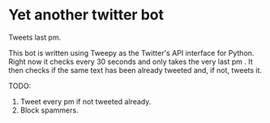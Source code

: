 # Yet another twitter bot
Tweets last pm.

This bot is written using Tweepy as the Twitter's API interface for Python.
Right now it checks every 30 seconds and only takes the very last pm . It then checks if the same text has been already tweeted and, if not, tweets it.

TODO:
1. Tweet every pm if not tweeted already.
2. Block spammers.
